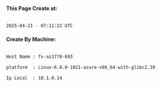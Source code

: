 
   
#### This Page Create at:

```bash

2025-04-21 - 07:11:22 UTC

```

#### Create By Machine:

```bash

Host Name : fv-az1778-693

platform  : Linux-6.8.0-1021-azure-x86_64-with-glibc2.39

Ip Local  : 10.1.0.14

```

